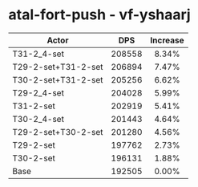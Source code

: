 # atal-fort-push - vf-yshaarj
| Actor | DPS | Increase |
|---|:---:|:---:|
|T31-2_4-set|208558|8.34%|
|T29-2-set+T31-2-set|206894|7.47%|
|T30-2-set+T31-2-set|205256|6.62%|
|T29-2_4-set|204028|5.99%|
|T31-2-set|202919|5.41%|
|T30-2_4-set|201443|4.64%|
|T29-2-set+T30-2-set|201280|4.56%|
|T29-2-set|197762|2.73%|
|T30-2-set|196131|1.88%|
|Base|192505|0.00%|
